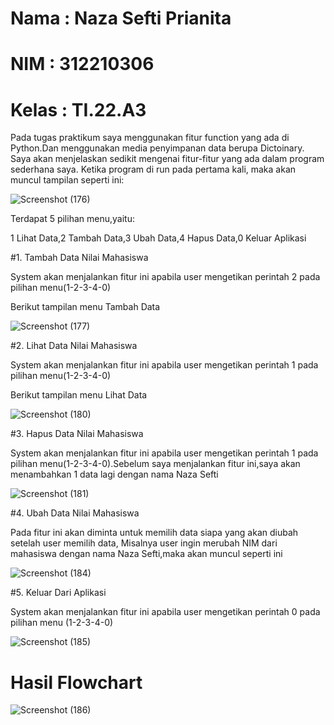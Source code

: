 # Nama : Naza Sefti Prianita

# NIM : 312210306

# Kelas : TI.22.A3

Pada tugas praktikum saya menggunakan fitur function yang ada di Python.Dan menggunakan media penyimpanan data berupa Dictoinary. Saya akan menjelaskan sedikit mengenai fitur-fitur yang ada dalam program sederhana saya. Ketika program di run pada pertama kali, maka akan muncul tampilan seperti ini:

![Screenshot (176)](https://user-images.githubusercontent.com/115772516/205497483-b52a8712-b354-4a60-b50f-968e0342871e.png)

Terdapat 5 pilihan menu,yaitu:

1 Lihat Data,2 Tambah Data,3 Ubah Data,4 Hapus Data,0 Keluar Aplikasi

#1. Tambah Data Nilai Mahasiswa

System akan menjalankan fitur ini apabila user mengetikan perintah 2 pada pilihan menu(1-2-3-4-0)

Berikut tampilan menu Tambah Data

![Screenshot (177)](https://user-images.githubusercontent.com/115772516/205497824-85cd7c38-3a7d-417b-9b0c-8054aa359c83.png)

#2. Lihat Data Nilai Mahasiswa

System akan menjalankan fitur ini apabila user mengetikan perintah 1 pada pilihan menu(1-2-3-4-0)

Berikut tampilan menu Lihat Data

![Screenshot (180)](https://user-images.githubusercontent.com/115772516/205498253-6f1e3145-3943-4b42-b7d2-9a81fe473b71.png)

#3. Hapus Data Nilai Mahasiswa

System akan menjalankan fitur ini apabila user mengetikan perintah 1 pada pilihan menu(1-2-3-4-0).Sebelum saya menjalankan fitur ini,saya akan menambahkan 1 data lagi dengan nama Naza Sefti 

![Screenshot (181)](https://user-images.githubusercontent.com/115772516/205498464-a75a5736-10e7-489d-9a9f-1d6c16da2de2.png)

#4. Ubah Data Nilai Mahasiswa

Pada fitur ini akan diminta untuk memilih data siapa yang akan diubah setelah user memilih data, Misalnya user ingin merubah NIM dari mahasiswa dengan nama Naza Sefti,maka akan muncul seperti ini

![Screenshot (184)](https://user-images.githubusercontent.com/115772516/205498957-670d5e25-5ec7-4fb1-aabe-d5b35a39ad02.png)

#5. Keluar Dari Aplikasi

System akan menjalankan fitur ini apabila user mengetikan perintah 0 pada pilihan menu (1-2-3-4-0)

![Screenshot (185)](https://user-images.githubusercontent.com/115772516/205499080-31083c7a-0f84-4c6a-b476-5b0614bcc1ae.png)

# Hasil Flowchart

![Screenshot (186)](https://user-images.githubusercontent.com/115772516/205499190-9b4ef93a-913c-44ee-9585-8cbc665ba0b8.png)
